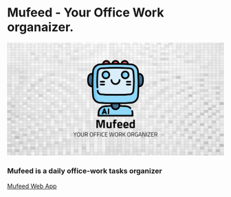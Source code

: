 # Mufeed - Your Office Work organaizer.

<img alt="Logo" src="https://raw.githubusercontent.com/KareemAbo3id/Mufeed/master/media/mufeed-ogimage.jpg" />

**<h3>Mufeed is a daily office-work tasks organizer</h3>**

<a href="https://kareemabo3id.github.io/Mufeed">Mufeed Web App</a>